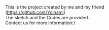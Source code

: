 This is the project created by me and my friend (https://github.com/Yoinami) <br>
The sketch and the Codes are provided. <br>
Contect us for more information:)
